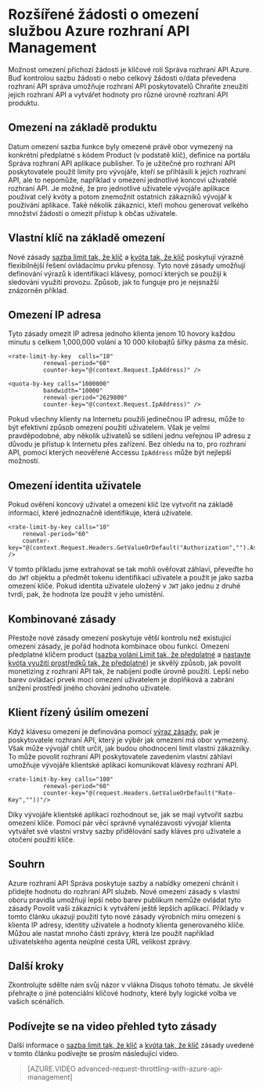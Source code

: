<properties
    pageTitle="Rozšířené žádosti o omezení službou Azure rozhraní API Management"
    description="Informace o vytvoření a použití flexibilní kvóty a sazby omezení zásady službou Azure rozhraní API Management."
    services="api-management"
    documentationCenter=""
    authors="darrelmiller"
    manager="erikre"
    editor=""/>

<tags
    ms.service="api-management"
    ms.devlang="dotnet"
    ms.topic="article"
    ms.tgt_pltfrm="na"
    ms.workload="na"
    ms.date="10/25/2016"
    ms.author="darrmi"/>


# <a name="advanced-request-throttling-with-azure-api-management"></a>Rozšířené žádosti o omezení službou Azure rozhraní API Management

Možnost omezení příchozí žádosti je klíčové rolí Správa rozhraní API Azure. Buď kontrolou sazbu žádosti o nebo celkový žádosti o/data převedena rozhraní API správa umožňuje rozhraní API poskytovatelů Chraňte zneužití jejich rozhraní API a vytvářet hodnoty pro různé úrovně rozhraní API produktu.

## <a name="product-based-throttling"></a>Omezení na základě produktu
Datum omezení sazba funkce byly omezené právě obor vymezený na konkrétní předplatné s kódem Product (v podstatě klíč), definice na portálu Správa rozhraní API aplikace publisher. To je užitečné pro rozhraní API poskytovatele použít limity pro vývojáře, kteří se přihlásili k jejich rozhraní API, ale to nepomůže, například v omezení jednotlivé koncoví uživatelé rozhraní API. Je možné, že pro jednotlivé uživatele vývojáře aplikace používat celý kvóty a potom znemožnit ostatních zákazníků vývojář k používání aplikace. Také několik zákazníci, kteří mohou generovat velkého množství žádosti o omezit přístup k občas uživatele.

## <a name="custom-key-based-throttling"></a>Vlastní klíč na základě omezení
Nové zásady [sazba limit tak, že klíč](https://msdn.microsoft.com/library/azure/dn894078.aspx#LimitCallRateByKey) a [kvóta tak, že klíč](https://msdn.microsoft.com/library/azure/dn894078.aspx#SetUsageQuotaByKey) poskytují výrazně flexibilnější řešení ovládacímu prvku přenosy. Tyto nové zásady umožňují definování výrazů k identifikaci klávesy, pomocí kterých se použijí k sledování využití provozu. Způsob, jak to funguje pro je nejsnažší znázorněn příklad. 

## <a name="ip-address-throttling"></a>Omezení IP adresa
Tyto zásady omezit IP adresa jednoho klienta jenom 10 hovory každou minutu s celkem 1,000,000 volání a 10 000 kilobajtů šířky pásma za měsíc. 

    <rate-limit-by-key  calls="10"
              renewal-period="60"
              counter-key="@(context.Request.IpAddress)" />

    <quota-by-key calls="1000000"
              bandwidth="10000"
              renewal-period="2629800"
              counter-key="@(context.Request.IpAddress)" />

Pokud všechny klienty na Internetu použili jedinečnou IP adresu, může to být efektivní způsob omezení použití uživatelem. Však je velmi pravděpodobné, aby několik uživatelů se sdílení jednu veřejnou IP adresu z důvodu je přístup k Internetu přes zařízení. Bez ohledu na to, pro rozhraní API, pomocí kterých neověřené Accessu `IpAddress` může být nejlepší možností.

## <a name="user-identity-throttling"></a>Omezení identita uživatele
Pokud ověření koncový uživatel a omezení klíč lze vytvořit na základě informací, které jednoznačně identifikuje, která uživatele.

    <rate-limit-by-key calls="10"
        renewal-period="60"
        counter-key="@(context.Request.Headers.GetValueOrDefault("Authorization","").AsJwt()?.Subject)" />

V tomto příkladu jsme extrahovat se tak mohli ověřovat záhlaví, převeďte ho do `JWT` objektu a předmět tokenu identifikaci uživatele a použít je jako sazba omezení klíče. Pokud identita uživatele uložený v `JWT` jako jednu z druhé tvrdí, pak, že hodnota lze použít v jeho umístění.

## <a name="combined-policies"></a>Kombinované zásady
Přestože nové zásady omezení poskytuje větší kontrolu než existující omezení zásady, je pořád hodnota kombinace obou funkcí. Omezení předplatné klíčem product ([sazba volání Limit tak, že předplatné](https://msdn.microsoft.com/library/azure/dn894078.aspx#LimitCallRate) a [nastavte kvóta využití prostředků tak, že předplatné](https://msdn.microsoft.com/library/azure/dn894078.aspx#SetUsageQuota)) je skvělý způsob, jak povolit monetizing z rozhraní API tak, že nabíjení podle úrovně použití. Lepší nebo barev ovládací prvek moci omezení uživatelem je doplňková a zabrání snížení prostředí jiného chování jednoho uživatele. 

## <a name="client-driven-throttling"></a>Klient řízený úsilím omezení
Když klávesu omezení je definována pomocí [výraz zásady](https://msdn.microsoft.com/library/azure/dn910913.aspx), pak je poskytovatele rozhraní API, který je výběr jak omezení má obor vymezený. Však může vývojář chtít určit, jak budou ohodnocení limit vlastní zákazníky. To může povolit rozhraní API poskytovatele zavedením vlastní záhlaví umožňuje vývojáře klientské aplikaci komunikovat klávesy rozhraní API.

    <rate-limit-by-key calls="100"
              renewal-period="60"
              counter-key="@(request.Headers.GetValueOrDefault("Rate-Key",""))"/>

Díky vývojáře klientské aplikaci rozhodnout se, jak se mají vytvořit sazbu omezení klíče. Pomocí pár věcí správně vynalézavosti vývojář klienta vytvářet své vlastní vrstvy sazby přidělování sady kláves pro uživatele a otočení použití klíče.

## <a name="summary"></a>Souhrn
Azure rozhraní API Správa poskytuje sazby a nabídky omezení chránit i přidejte hodnotu do rozhraní API služeb. Nové omezení zásady s vlastní oboru pravidla umožňují lepší nebo barev publikum nemůže ovládat tyto zásady Povolit vaši zákazníci k vytváření ještě lepších aplikací. Příklady v tomto článku ukazují použití tyto nové zásady výrobních míru omezení s klienta IP adresy, identity uživatele a hodnoty klienta generovaného klíče. Můžou ale nastat mnoho části zprávy, která lze použít například uživatelského agenta neúplné cesta URL velikost zprávy.

## <a name="next-steps"></a>Další kroky
Zkontrolujte sdělte nám svůj názor v vlákna Disqus tohoto tématu. Je skvělé přehrajte o jiné potenciální klíčové hodnoty, které byly logické volba ve vašich scénářích.

## <a name="watch-a-video-overview-of-these-policies"></a>Podívejte se na video přehled tyto zásady
Další informace o [sazba limit tak, že klíč](https://msdn.microsoft.com/library/azure/dn894078.aspx#LimitCallRateByKey) a [kvóta tak, že klíč](https://msdn.microsoft.com/library/azure/dn894078.aspx#SetUsageQuotaByKey) zásady uvedené v tomto článku podívejte se prosím následující video.

> [AZURE.VIDEO advanced-request-throttling-with-azure-api-management]
